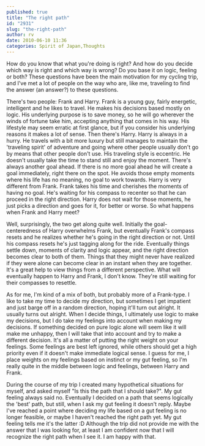 ```yaml
---
published: true
title: "The right path"
id: "2931"
slug: "the-right-path"
author: rv
date: 2010-06-10 11:36
categories: Spirit of Japan,Thoughts
---
```

How do you know that what you're doing is right? And how do you decide which way is right and which way is wrong? Do you base it on logic, feeling or both? These questions have been the main motivation for my cycling trip, and I've met a lot of people on the way who are, like me, traveling to find the answer (an answer?) to these questions.

There's two people: Frank and Harry. Frank is a young guy, fairly energetic, intelligent and he likes to travel. He makes his decisions based mostly on logic. His underlying purpose is to save money, so he will go wherever the winds of fortune take him, accepting anything that comes in his way. His lifestyle may seem erratic at first glance, but if you consider his underlying reasons it makes a lot of sense. Then there's Harry. Harry is always in a hurry. He travels with a bit more luxury but still manages to maintain the 'traveling spirit' of adventure and going where other people usually don't go by means that other people don't use. His traveling style is eccentric. He doesn't usually take the time to stand still and enjoy the moment. There's always another goal ahead. If there is no more goal ahead he will create a goal immediately, right there on the spot. He avoids those empty moments where his life has no meaning, no goal to work towards. Harry is very different from Frank. Frank takes his time and cherishes the moments of having no goal. He's waiting for his compass to recenter so that he can proceed in the right direction. Harry does not wait for those moments, he just picks a direction and goes for it, for better or worse. So what happens when Frank and Harry meet?

Well, surprisingly, the two get along quite well. Initially the goal-centeredness of Harry overwhelms Frank, but eventually Frank's compass resets and he realizes whether he's going in the right direction or not. Until his compass resets he's just tagging along for the ride. Eventually things settle down, moments of clarity and logic appear, and the right direction becomes clear to both of them. Things that they might never have realized if they were alone can become clear in an instant when they are together. It's a great help to view things from a different perspective. What will eventually happen to Harry and Frank, I don't know. They're still waiting for their compasses to resettle.

As for me, I'm kind of a mix of both, but probably more of a Frank-type. I like to take my time to decide my direction, but sometimes I get impatient and just barge off in a random direction, hoping it'll turn out alright. It usually turns out alright. When I decide things, I ultimately use logic to make my decisions, but I do take my feelings into account when making my decisions. If something decided on pure logic alone will seem like it will make me unhappy, then I will take that into account and try to make a different decision. It's all a matter of putting the right weight on your feelings. Some feelings are best left ignored, while others should get a high priority even if it doesn't make immediate logical sense. I guess for me, I place weights on my feelings based on instinct or my gut feeling, so I'm really quite in the middle between logic and feelings, between Harry and Frank.

During the course of my trip I created many hypothetical situations for myself, and asked myself "Is this the path that I should take?". My gut feeling always said no. Eventually I decided on a path that seems logically the 'best' path, but still, when I ask my gut feeling it doesn't reply. Maybe I've reached a point where deciding my life based on a gut feeling is no longer feasible, or maybe I haven't reached the right path yet. My gut feeling tells me it's the latter :D Although the trip did not provide me with the answer that I was looking for, at least I am confident now that I will recognize the right path when I see it. I am happy with that.